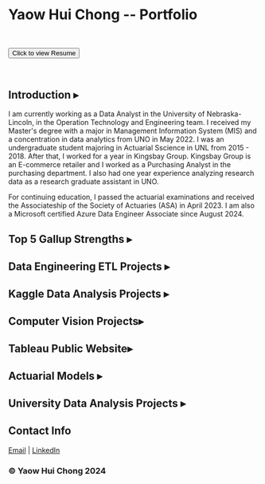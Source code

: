 <body>
<h1>Yaow Hui Chong -- Portfolio</h1>

<br>

<button onclick="window.location.href='Activity 2/Resume_Yaow_Chong.pdf';">Click to view Resume</button>


<br>

<h2 class="toggleButton" style="cursor: pointer; margin-top: 30px;">
    Introduction <span id="toggleIcon">&#9656;</span>
</h2>	
<div class="strengthsList" style="display: block;">
<p>
	I am currently working as a Data Analyst in the University of Nebraska-Lincoln, in the Operation Technology and Engineering team. I received my Master's degree with a major in Management Information System (MIS) and a concentration in data analytics from UNO in May 2022. I was an undergraduate student majoring in Actuarial Sscience in UNL from 2015 - 2018. After that, I worked for a year in Kingsbay Group. Kingsbay Group is an E-commerce retailer and I worked as a Purchasing Analyst in the purchasing department. I also had one year experience analyzing research data as a research graduate assistant in UNO. </p>
<p>
	For continuing education, I passed the actuarial examinations and received the Associateship of the Society of Actuaries (ASA) in April 2023. I am also a Microsoft certified Azure Data Engineer Associate since August 2024.

</p>
</div>

<h2 class="toggleButton" style="cursor: pointer; margin-top: 30px;">
    Top 5 Gallup Strengths <span id="toggleIcon">&#9656;</span>
</h2>	
<ul class="strengthsList" style="display: none;">
    <li>1. Relator  |  2. Learner  |  3. Positivity  |  4. Activator  |  5. Deliberative</li>
</ul>
	
<h2 class="toggleButton" style="cursor: pointer; margin-top: 30px;">
    Data Engineering ETL Projects <span id="toggleIcon">&#9656;</span>
</h2>
<ul class="strengthsList" style="display: none;">
    <li><a href="https://github.com/ychong4/ychong4.github.io/tree/master/Activity%202/AWS/Airflow/Youtube_Comment_Analysis">Youtube Video Comments Sentiment and Emotion ETL Project</a></li>
    <li><a href="https://github.com/ychong4/ychong4.github.io/tree/master/Activity%202/Azure/OlympicParis2024">Azure ETL projects for Paris Olympic 2024 Dataset</a></li>
</ul>

<h2 class="toggleButton" style="cursor: pointer; margin-top: 30px;">
    Kaggle Data Analysis Projects <span id="toggleIcon">&#9656;</span>
</h2>
<ul class="strengthsList" style="display: none;">
    <li>1. [Classification] Health Insurance: Cross Sell Prediction</li>
		<ul>
			<li><a href="https://github.com/ychong4/ychong4.github.io/tree/master/Activity%202/InsurancePrediction">Project Overview</a></li>
    			<li><a href="https://github.com/ychong4/ychong4.github.io/blob/master/Activity%202/InsurancePrediction/Predicting_insurance.ipynb">Notebook</a></li>
		</ul>
		<li>2. [Classification] Titanic: Machine Learning from Disaster</li>
		<ul>
			<li><a href="https://github.com/ychong4/ychong4.github.io/tree/master/Activity%202/Titanic">Project Overview</a></li>	
			<li><a href="https://github.com/ychong4/ychong4.github.io/blob/master/Activity%202/Titanic/Titanic.ipynb">Notebook</a></li>
		</ul>
		<li>3. [Regression] House Prices: Advanced Regression Techniques</li>
		<ul>
			<li><a href="https://github.com/ychong4/ychong4.github.io/tree/master/Activity%202/House%20Price%20Predict">Project Overview</a></li>
			<li><a href="https://github.com/ychong4/ychong4.github.io/blob/master/Activity%202/HousePricePredict.ipynb">Notebook</a></li>
		</ul>
		<li>4. [Time-series] Bitcoin Price prediction using LSTM model</li>
		<ul>
			<li><a href="https://github.com/ychong4/ychong4.github.io/blob/master/Activity%202/LSTM/BTCPricePrediction.md">Project Overview</a></li>
			<li><a href="https://github.com/ychong4/ychong4.github.io/blob/master/Activity%202/LSTM/btc.ipynb">Notebook</a></li>
		</ul>
		<li>5. [Clustering] Clustering Analysis on Credit Card Customers Dataset</li>
		<ul>
			<li><a href="https://github.com/ychong4/ychong4.github.io/tree/master/Activity%202/Clustering">Project Overview</a></li>
    			<li><a href="https://github.com/ychong4/ychong4.github.io/blob/master/Activity%202/Clustering/Clustering.ipynb">Notebook</a></li>
		</ul>
		<li>6. [Recommender System] Recommendation engines for Amazon products and movie datasets</li>
		<ul>
			<li><a href="https://github.com/ychong4/ychong4.github.io/tree/master/Activity%202/Recommender%20System">Project Overview</a></li>
			<li><a href="https://github.com/ychong4/ychong4.github.io/blob/master/Activity%202/Recommender%20System/Recommender%20system%20for%20Amazon%20products.ipynb">Notebook: Amazon Product</a></li>
    			<li><a href="https://github.com/ychong4/ychong4.github.io/blob/master/Activity%202/Recommender%20System/Recommender-System-movies.ipynb">Notebook: Movies recommendation</a></li>
		</ul>
		<li>7. [A/B Test] Examine the effect of control/variant groups on revenue</li>
     		<ul>
			<li><a href="https://github.com/ychong4/ychong4.github.io/tree/master/Activity%202/ABtest">Project Overview</a></li>
			<li><a href="https://github.com/ychong4/ychong4.github.io/blob/master/Activity%202/ABtest/abtest.ipynb">Notebook</a></li>
		</ul>
</ul>				
	

<h2 class="toggleButton" style="cursor: pointer; margin-top: 30px;">
    Computer Vision Projects<span id="toggleIcon">&#9656;</span>
</h2>
<ul class="strengthsList" style="display: none;">
    <li>1. [Image Classification] Natural Scene Image Classification -- CNN</li>
		<ul>
			<li><a href="https://github.com/ychong4/ychong4.github.io/tree/master/Activity%202/Intel%20Image%20Classification">Project Overview</a></li>
			<li><a href="https://github.com/ychong4/ychong4.github.io/blob/master/Activity%202/Intel_Image_Classification.ipynb">Notebook</a></li>
		</ul>
		<li>2. [Image Classification] Transfer Learning on MobileNetV2</li>
		<ul>
			<li><a href="https://github.com/ychong4/ychong4.github.io/blob/master/Activity%202/MobileNet_v2/TransfrerLearning.md">Project Overview</a></li>
			<li><a href="https://github.com/ychong4/ychong4.github.io/blob/master/Activity%202/TransferLearning_MobileNet_v2.ipynb">Notebook</a></li>
		</ul>
		<li>3. [Image Classification] Fine Tuning on MobileNetV2</li>
		<ul>
			<li><a href="https://github.com/ychong4/ychong4.github.io/blob/master/Activity%202/MobileNet_v2/FineTune.md">Project Overview</a></li>
			<li><a href="https://github.com/ychong4/ychong4.github.io/blob/master/Activity%202/FineTune_MobileNetV2.ipynb">Notebook</a></li>
		</ul>
		<li>4. [Object Detection] YOLOv5 Car Prediction on road</li>
		<ul>
			<li><a href="https://github.com/ychong4/ychong4.github.io/blob/master/Activity%202/yolov5/Readme.md">Project Overview</a></li>
			<li><a href="https://github.com/ychong4/ychong4.github.io/blob/master/Activity%202/yolov5.ipynb">Notebook</a></li>
			<li><a href="https://github.com/ychong4/ychong4.github.io/blob/master/Activity%202/car.mp4">[Object Detection] Video</a></li>
		</ul>
		<li>5. [Object Detection] YOLOv8 Fire Detection using Roboflow</li>
		<ul>
			<li><a href="https://github.com/ychong4/ychong4.github.io/tree/master/Activity%202/FireDetectionRobflow">Project Overview</a></li>
		</ul>
</ul>
	


<h2 class="toggleButton" style="cursor: pointer; margin-top: 30px;">
    Tableau Public Website<span id="toggleIcon">&#9656;</span>
</h2>
<ul class="strengthsList" style="display: none;">
    <li><a href="https://public.tableau.com/app/profile/yaow.chong/vizzes">Tableau Public Page</a></li>
</ul>


<h2 class="toggleButton" style="cursor: pointer; margin-top: 30px">
    Actuarial Models <span id="toggleIcon">&#9656;</span>
</h2>
<ul class="strengthsList" style="display: none;">
    <li><a href="https://github.com/ychong4/ychong4.github.io/blob/master/Activity%202/Actuarial%20Model/TermLifeInsurancePricing.xlsm">[Life] 10-year Term Life Pricing Model</a></li>
</ul>


	
<h2 class="toggleButton" style="cursor: pointer; margin-top: 30px;">
    University Data Analysis Projects <span id="toggleIcon">&#9656;</span>
</h2>
<ul class="strengthsList" style="display: none;">
    <li><a href="Activity 2/ISQA 8156 Group project.pdf">Statistical Analysis of participation surveys for "Omaha Girls Rock"</a></li>
    <li><a href="Activity 2/ISQA 8700 Group Project.pdf">COVID-19 Data Mining & Analysis Project</a></li>
    <li><a href="Activity 2/ISQA8750 Individual Research.pdf">Key factors that affect the severity of road accidents</a></li>
    <li><a href="Activity 2/sampleEnergyDoc.pdf">Analysis on Australian Energy Household</a></li>
</ul>



<script>
// Get all the headers and lists
var buttons = document.querySelectorAll('.toggleButton');
var lists = document.querySelectorAll('.strengthsList');
var icons = document.querySelectorAll('.toggleIcon');

// Loop through all buttons and attach event listeners
buttons.forEach(function(button, index) {
    button.addEventListener('click', function() {
        var list = lists[index]; // Get the corresponding list
        var icon = icons[index]; // Get the corresponding icon

        if (list.style.display === 'none') {
            list.style.display = 'block'; // Show the list
            icon.innerHTML = '&#9662;'; // Change icon to down arrow
        } else {
            list.style.display = 'none'; // Hide the list
            icon.innerHTML = '&#9656;'; // Change icon to right arrow
        }
    });
});
</script>



 
<h2 style="margin-top: 30px;">Contact Info</h2>
<p><a href="mailto:yaowhuichong54312@gmail.com">Email</a>  |  <a href="https://www.linkedin.com/in/yaow-hui-chong/">LinkedIn</a></p>

<h3>&copy; Yaow Hui Chong 2024 </h3>

</body>

